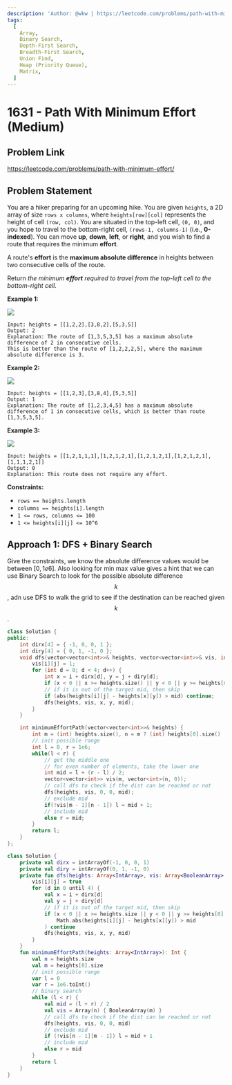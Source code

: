 ```yaml
---
description: 'Author: @wkw | https://leetcode.com/problems/path-with-minimum-effort/'
tags:
  [
    Array,
    Binary Search,
    Depth-First Search,
    Breadth-First Search,
    Union Find,
    Heap (Priority Queue),
    Matrix,
  ]
---
```


# 1631 - Path With Minimum Effort (Medium)

## Problem Link

https://leetcode.com/problems/path-with-minimum-effort/

## Problem Statement

You are a hiker preparing for an upcoming hike. You are given `heights`, a 2D array of size `rows x columns`, where `heights[row][col]` represents the height of cell `(row, col)`. You are situated in the top-left cell, `(0, 0)`, and you hope to travel to the bottom-right cell, `(rows-1, columns-1)` (i.e., **0-indexed**). You can move **up**, **down**, **left**, or **right**, and you wish to find a route that requires the minimum **effort**.

A route's **effort** is the **maximum absolute difference** in heights between two consecutive cells of the route.

Return _the minimum **effort** required to travel from the top-left cell to the bottom-right cell._

**Example 1:**

![](https://assets.leetcode.com/uploads/2020/10/04/ex1.png)

```
Input: heights = [[1,2,2],[3,8,2],[5,3,5]]
Output: 2
Explanation: The route of [1,3,5,3,5] has a maximum absolute difference of 2 in consecutive cells.
This is better than the route of [1,2,2,2,5], where the maximum absolute difference is 3.
```

**Example 2:**

![](https://assets.leetcode.com/uploads/2020/10/04/ex2.png)

```
Input: heights = [[1,2,3],[3,8,4],[5,3,5]]
Output: 1
Explanation: The route of [1,2,3,4,5] has a maximum absolute difference of 1 in consecutive cells, which is better than route [1,3,5,3,5].
```

**Example 3:**

![](https://assets.leetcode.com/uploads/2020/10/04/ex3.png)

```
Input: heights = [[1,2,1,1,1],[1,2,1,2,1],[1,2,1,2,1],[1,2,1,2,1],[1,1,1,2,1]]
Output: 0
Explanation: This route does not require any effort.
```

**Constraints:**

- `rows == heights.length`
- `columns == heights[i].length`
- `1 <= rows, columns <= 100`
- `1 <= heights[i][j] <= 10^6`

## Approach 1: DFS + Binary Search

Give the constraints, we know the absolute difference values would be between $[0, 1e6]$. Also looking for min max value gives a hint that we can use Binary Search to look for the possible absolute difference $$k$$, adn use DFS to walk the grid to see if the destination can be reached given $$k$$.

<Tabs>
<TabItem value="cpp" label="C++">
<SolutionAuthor name="@wkw"/>

```cpp
class Solution {
public:
    int dirx[4] = { -1, 0, 0, 1 };
    int diry[4] = { 0, 1, -1, 0 };
    void dfs(vector<vector<int>>& heights, vector<vector<int>>& vis, int i, int j, int mid) {
        vis[i][j] = 1;
        for (int d = 0; d < 4; d++) {
            int x = i + dirx[d], y = j + diry[d];
            if (x < 0 || x >= heights.size() || y < 0 || y >= heights[0].size() || vis[x][y]) continue;
            // if it is out of the target mid, then skip
            if (abs(heights[i][j] - heights[x][y]) > mid) continue;
            dfs(heights, vis, x, y, mid);
        }
    }

    int minimumEffortPath(vector<vector<int>>& heights) {
        int m = (int) heights.size(), n = m ? (int) heights[0].size() : 0;
        // init possible range
        int l = 0, r = 1e6;
        while(l < r) {
            // get the middle one
            // for even number of elements, take the lower one
            int mid = l + (r - l) / 2;
            vector<vector<int>> vis(m, vector<int>(n, 0));
            // call dfs to check if the dist can be reached or not
            dfs(heights, vis, 0, 0, mid);
            // exclude mid
            if(!vis[m - 1][n - 1]) l = mid + 1;
            // include mid
            else r = mid;
        }
        return l;
    }
};
```

</TabItem>

<TabItem value="kt" label="Kotlin">
<SolutionAuthor name="@wkw"/>

```kt
class Solution {
    private val dirx = intArrayOf(-1, 0, 0, 1)
    private val diry = intArrayOf(0, 1, -1, 0)
    private fun dfs(heights: Array<IntArray>, vis: Array<BooleanArray>, i: Int, j: Int, mid: Int) {
        vis[i][j] = true
        for (d in 0 until 4) {
            val x = i + dirx[d]
            val y = j + diry[d]
            // if it is out of the target mid, then skip
            if (x < 0 || x >= heights.size || y < 0 || y >= heights[0].size || vis[x][y] ||
                Math.abs(heights[i][j] - heights[x][y]) > mid
            ) continue
            dfs(heights, vis, x, y, mid)
        }
    }
    fun minimumEffortPath(heights: Array<IntArray>): Int {
        val n = heights.size
        val m = heights[0].size
        // init possible range
        var l = 0
        var r = 1e6.toInt()
        // binary search
        while (l < r) {
            val mid = (l + r) / 2
            val vis = Array(n) { BooleanArray(m) }
            // call dfs to check if the dist can be reached or not
            dfs(heights, vis, 0, 0, mid)
            // exclude mid
            if (!vis[n - 1][m - 1]) l = mid + 1
            // include mid
            else r = mid
        }
        return l
    }
}
```

</TabItem>
</Tabs>
